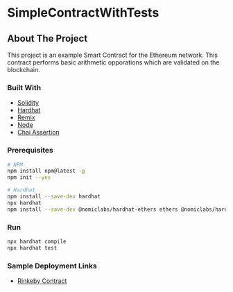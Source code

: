# SimpleContractWithTests
## About The Project

This project is an example Smart Contract for the Ethereum network. This contract performs basic arithmetic opporations which are validated on the blockchain.

### Built With

* [Solidity](https://docs.soliditylang.org/en/v0.8.11/)
* [Hardhat](https://hardhat.org/)
* [Remix](http://remix.ethereum.org/)
* [Node](https://www.npmjs.com/)
* [Chai Assertion](https://www.chaijs.com/)

### Prerequisites

```sh
# NPM
npm install npm@latest -g
npm init --yes

# Hardhat
npm install --save-dev hardhat
npx hardhat
npm install --save-dev @nomiclabs/hardhat-ethers ethers @nomiclabs/hardhat-waffle ethereum-waffle chai
```

### Run

```sh
npx hardhat compile
npx hardhat test
```
### Sample Deployment Links
* [Rinkeby Contract](https://rinkeby.etherscan.io/address/0xcef0dd0c2426fa6f60bf6d68307c881e1caea7fd#code)
